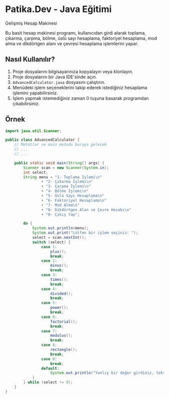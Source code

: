 # Patika.Dev - Java Eğitimi
Gelişmiş Hesap Makinesi

Bu basit hesap makinesi programı, kullanıcıdan girdi alarak toplama, çıkarma, çarpma, bölme, üslü sayı hesaplama, faktoriyel hesaplama, mod alma ve dikdörtgen alanı ve çevresi hesaplama işlemlerini yapar.

## Nasıl Kullanılır?

1. Proje dosyalarını bilgisayarınıza kopyalayın veya klonlayın.
2. Proje dosyalarını bir Java IDE'sinde açın.
3. `AdvancedCalculator.java` dosyasını çalıştırın.
4. Menüdeki işlem seçeneklerini takip ederek istediğiniz hesaplama işlemini yapabilirsiniz.
5. İşlem yapmak istemediğiniz zaman 0 tuşuna basarak programdan çıkabilirsiniz.

## Örnek

```java
import java.util.Scanner;

public class AdvancedCalculator {
    // Metotlar ve main metodu buraya gelecek
    // ...
    // ...

    public static void main(String[] args) {
        Scanner scan = new Scanner(System.in);
        int select;
        String menu = "1- Toplama İşlemi\n"
                + "2- Çıkarma İşlemi\n"
                + "3- Çarpma İşlemi\n"
                + "4- Bölme İşlemi\n"
                + "5- Üslü Sayı Hesaplama\n"
                + "6- Faktoriyel Hesaplama\n"
                + "7- Mod Alma\n"
                + "8- Dikdörtgen Alan ve Çevre Hesabı\n"
                + "0- Çıkış Yap";

        do {
            System.out.println(menu);
            System.out.print("Lütfen bir işlem seçiniz: ");
            select = scan.nextInt();
            switch (select) {
                case 1:
                    plus();
                    break;
                case 2:
                    minus();
                    break;
                case 3:
                    times();
                    break;
                case 4:
                    divided();
                    break;
                case 5:
                    power();
                    break;
                case 6:
                    factorial();
                    break;
                case 7:
                    modulus();
                    break;
                case 8:
                    rectangle();
                    break;
                case 0:
                    break;
                default:
                    System.out.println("Yanlış bir değer girdiniz, tekrar deneyiniz.");
            }
        } while (select != 0);
    }
}

